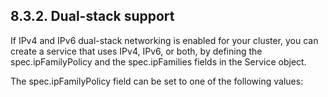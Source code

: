 ## 8.3.2. Dual-stack support

If IPv4 and IPv6 dual-stack networking is enabled for your cluster, you can create a service that uses IPv4, IPv6, or both, by defining the spec.ipFamilyPolicy and the spec.ipFamilies fields in the Service object.

The spec.ipFamilyPolicy field can be set to one of the following values:

